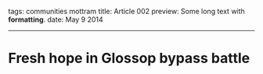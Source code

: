 tags: communities mottram
title: Article 002
preview: Some long text with __formatting__.
date: May 9 2014

---
# Fresh hope in Glossop bypass battle
